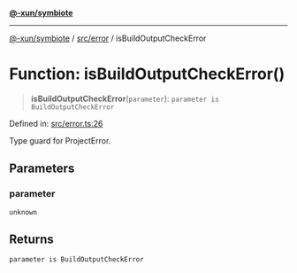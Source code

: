 [**@-xun/symbiote**](../../../README.md)

***

[@-xun/symbiote](../../../README.md) / [src/error](../README.md) / isBuildOutputCheckError

# Function: isBuildOutputCheckError()

> **isBuildOutputCheckError**(`parameter`): `parameter is BuildOutputCheckError`

Defined in: [src/error.ts:26](https://github.com/Xunnamius/symbiote/blob/baed18cf2f0c1f93d21647c3399a412c1e0a2c32/src/error.ts#L26)

Type guard for ProjectError.

## Parameters

### parameter

`unknown`

## Returns

`parameter is BuildOutputCheckError`
